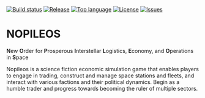 [![Build status](https://github.com/BoettcherDasOriginal/Nopileos/workflows/rust-build/badge.svg)](#)
[![Release](https://img.shields.io/github/v/release/BoettcherDasOriginal/Nopileos)](https://github.com/BoettcherDasOriginal/Nopileos/releases/latest)
[![Top language](https://img.shields.io/github/languages/top/BoettcherDasOriginal/Nopileos)](https://github.com/BoettcherDasOriginal/Nopileos/search?l=C%23)
[![License](https://img.shields.io/github/license/BoettcherDasOriginal/Nopileos)](https://github.com/BoettcherDasOriginal/Nopileos/blob/main/LICENSE)
[![Issues](https://img.shields.io/github/issues/BoettcherDasOriginal/Nopileos)](https://github.com/BoettcherDasOriginal/Nopileos/issues)
# NOPILEOS
**N**ew **O**rder for **P**rosperous **I**nterstellar **L**ogistics, **E**conomy, and **O**perations in **S**pace

Nopileos is a science fiction economic simulation game that enables players to engage in trading, construct and manage space stations and fleets, and interact with various factions and their political dynamics. Begin as a humble trader and progress towards becoming the ruler of multiple sectors.
